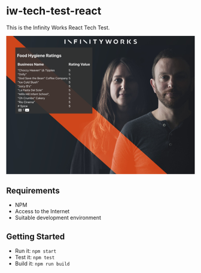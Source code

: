 # iw-tech-test-react

This is the Infinity Works React Tech Test.

![Preview of Frontend](preview.png)

## Requirements
- NPM
- Access to the Internet
- Suitable development environment

## Getting Started

- Run it: `npm start`
- Test it: `npm test`
- Build it: `npm run build`
